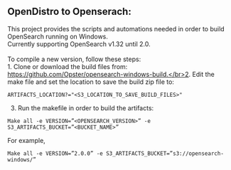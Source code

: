 ## OpenDistro to Openserach:</br>
This project provides the scripts and automations needed in order to build OpenSearch running on Windows.</br>Currently supporting OpenSearch v1.32 until 2.0.</br></br>
To compile a new version, follow these steps:</br>1. Clone or download the build files from: https://github.com/Opster/opensearch-windows-build.</br>2. Edit the make file and set the location to save the build zip file to:
```
ARTIFACTS_LOCATION?="<S3_LOCATION_TO_SAVE_BUILD_FILES>"
```
3. Run the makefile in order to build the artifacts:</br> 
```
Make all -e VERSION=”<OPENSEARCH_VERSION>” -e S3_ARTIFACTS_BUCKET=”<BUCKET_NAME>”
```
For example, 
```
Make all -e VERSION=”2.0.0” -e S3_ARTIFACTS_BUCKET=”s3://opensearch-windows/”
```
